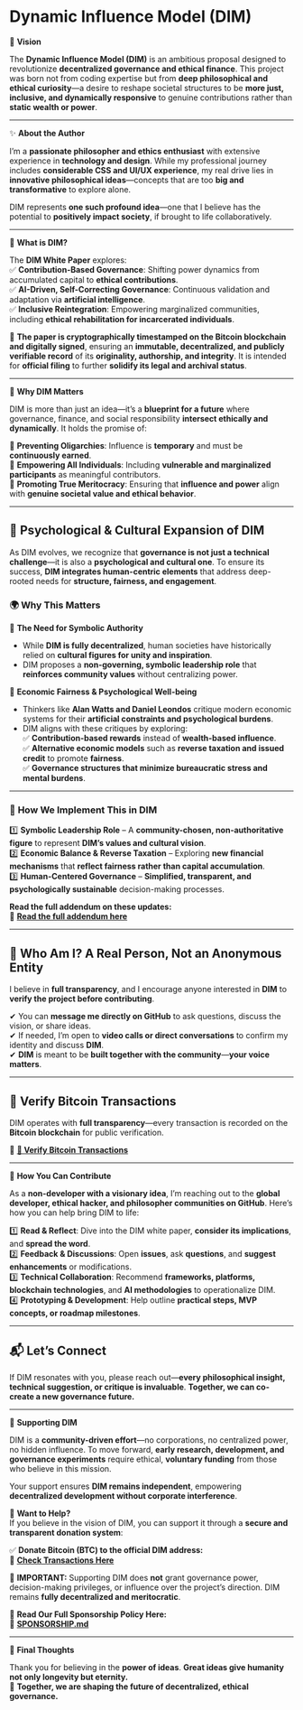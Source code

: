# **Dynamic Influence Model (DIM)**  

🚀 **Vision**  

The **Dynamic Influence Model (DIM)** is an ambitious proposal designed to revolutionize **decentralized governance and ethical finance**. This project was born not from coding expertise but from **deep philosophical and ethical curiosity**—a desire to reshape societal structures to be **more just, inclusive, and dynamically responsive** to genuine contributions rather than **static wealth or power**.  

---

✨ **About the Author**  

I’m a **passionate philosopher and ethics enthusiast** with extensive experience in **technology and design**. While my professional journey includes **considerable CSS and UI/UX experience**, my real drive lies in **innovative philosophical ideas**—concepts that are too **big and transformative** to explore alone.  

DIM represents **one such profound idea**—one that I believe has the potential to **positively impact society**, if brought to life collaboratively.  

---

📜 **What is DIM?**  

The **DIM White Paper** explores:  
✅ **Contribution-Based Governance**: Shifting power dynamics from accumulated capital to **ethical contributions**.  
✅ **AI-Driven, Self-Correcting Governance**: Continuous validation and adaptation via **artificial intelligence**.  
✅ **Inclusive Reintegration**: Empowering marginalized communities, including **ethical rehabilitation for incarcerated individuals**.  

📌 **The paper is cryptographically timestamped on the Bitcoin blockchain and digitally signed**, ensuring an **immutable, decentralized, and publicly verifiable record** of its **originality, authorship, and integrity**. It is intended for **official filing** to further **solidify its legal and archival status**.  

---

🌟 **Why DIM Matters**  

DIM is more than just an idea—it’s a **blueprint for a future** where governance, finance, and social responsibility **intersect ethically and dynamically**. It holds the promise of:  

🔹 **Preventing Oligarchies**: Influence is **temporary** and must be **continuously earned**.  
🔹 **Empowering All Individuals**: Including **vulnerable and marginalized participants** as meaningful contributors.  
🔹 **Promoting True Meritocracy**: Ensuring that **influence and power** align with **genuine societal value and ethical behavior**.  

---

## 🧠 **Psychological & Cultural Expansion of DIM**  

As DIM evolves, we recognize that **governance is not just a technical challenge**—it is also a **psychological and cultural one**. To ensure its success, **DIM integrates human-centric elements** that address deep-rooted needs for **structure, fairness, and engagement**.  

### 🌍 **Why This Matters**  

🔹 **The Need for Symbolic Authority**  
   - While **DIM is fully decentralized**, human societies have historically relied on **cultural figures for unity and inspiration**.  
   - DIM proposes a **non-governing, symbolic leadership role** that **reinforces community values** without centralizing power.  

🔹 **Economic Fairness & Psychological Well-being**  
   - Thinkers like **Alan Watts and Daniel Leondos** critique modern economic systems for their **artificial constraints and psychological burdens**.  
   - DIM aligns with these critiques by exploring:  
     ✅ **Contribution-based rewards** instead of **wealth-based influence**.  
     ✅ **Alternative economic models** such as **reverse taxation and issued credit** to promote **fairness**.  
     ✅ **Governance structures that minimize bureaucratic stress and mental burdens**.  

---

### 🔧 **How We Implement This in DIM**  

1️⃣ **Symbolic Leadership Role** – A **community-chosen, non-authoritative figure** to represent **DIM’s values and cultural vision**.  
2️⃣ **Economic Balance & Reverse Taxation** – Exploring **new financial mechanisms** that **reflect fairness rather than capital accumulation**.  
3️⃣ **Human-Centered Governance** – **Simplified, transparent, and psychologically sustainable** decision-making processes.  

**Read the full addendum on these updates:**  
📌 **[Read the full addendum here](./DIM_Addendum.md)**

---

## 📢 **Who Am I? A Real Person, Not an Anonymous Entity**  
I believe in **full transparency**, and I encourage anyone interested in **DIM** to **verify the project before contributing**.  

✔ You can **message me directly on GitHub** to ask questions, discuss the vision, or share ideas.  
✔ If needed, I’m open to **video calls or direct conversations** to confirm my identity and discuss **DIM**.  
✔ **DIM** is meant to be **built together with the community**—**your voice matters**.  

---

## 🔎 **Verify Bitcoin Transactions**  
DIM operates with **full transparency**—every transaction is recorded on the **Bitcoin blockchain** for public verification.  

💎 **[🔗 Verify Bitcoin Transactions](https://www.blockchain.com/explorer/addresses/btc/bc1qra52k84zf02cfr0w09t8wl9pxu8mz2g605vqny)**  

---

🚧 **How You Can Contribute**  

As a **non-developer with a visionary idea**, I’m reaching out to the **global developer, ethical hacker, and philosopher communities on GitHub**. Here’s how you can help bring DIM to life:  

1️⃣ **Read & Reflect**: Dive into the DIM white paper, **consider its implications**, and **spread the word**.  
2️⃣ **Feedback & Discussions**: Open **issues**, ask **questions**, and **suggest enhancements** or modifications.  
3️⃣ **Technical Collaboration**: Recommend **frameworks, platforms, blockchain technologies**, and **AI methodologies** to operationalize DIM.  
4️⃣ **Prototyping & Development**: Help outline **practical steps, MVP concepts, or roadmap milestones**.  

---

## 📬 **Let’s Connect**  
If DIM resonates with you, please reach out—**every philosophical insight, technical suggestion, or critique is invaluable**. **Together, we can co-create a new governance future.**  

---

🌟 **Supporting DIM**  

DIM is a **community-driven effort**—no corporations, no centralized power, no hidden influence. To move forward, **early research, development, and governance experiments** require ethical, **voluntary funding** from those who believe in this mission.  

Your support ensures **DIM remains independent**, empowering **decentralized development without corporate interference**.  

🔹 **Want to Help?**  
If you believe in the vision of DIM, you can support it through a **secure and transparent donation system**:  

✅ **Donate Bitcoin (BTC) to the official DIM address:**  
📌 **[Check Transactions Here](https://www.blockchain.com/btc/address/bc1qra52k84zf02cfr0w09t8wl9pxu8mz2g605vqny)**  

📢 **IMPORTANT:** Supporting DIM does **not** grant governance power, decision-making privileges, or influence over the project’s direction. DIM remains **fully decentralized and meritocratic**.  

📌 **Read Our Full Sponsorship Policy Here:**  
📌 **[SPONSORSHIP.md](SPONSORSHIP.md)**  

---

📌 **Final Thoughts**  

Thank you for believing in the **power of ideas**. **Great ideas give humanity not only longevity but eternity.**  
🚀 **Together, we are shaping the future of decentralized, ethical governance.**  
